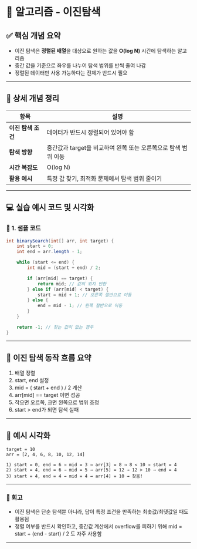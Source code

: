#  🧠 알고리즘  - 이진탐색

## ✅ 핵심 개념 요약

- 이진 탐색은 **정렬된 배열**을 대상으로 원하는 값을 **O(log N)** 시간에 탐색하는 알고리즘
- 중간 값을 기준으로 좌우를 나누어 탐색 범위를 반씩 줄여 나감
- 정렬된 데이터만 사용 가능하다는 전제가 반드시 필요

---

## 🔎 상세 개념 정리

| 항목 | 설명 |
|------|------|
| **이진 탐색 조건** | 데이터가 반드시 정렬되어 있어야 함 |
| **탐색 방향** | 중간값과 target을 비교하여 왼쪽 또는 오른쪽으로 탐색 범위 이동 |
| **시간 복잡도** | O(log N) |
| **활용 예시** | 특정 값 찾기, 최적화 문제에서 탐색 범위 줄이기 |

---

## 💻 실습 예시 코드 및 시각화

### 📌 1.  샘플 코드

```java
int binarySearch(int[] arr, int target) {
    int start = 0;
    int end = arr.length - 1;

    while (start <= end) {
        int mid = (start + end) / 2;

        if (arr[mid] == target) {
            return mid; // 값의 위치 반환
        } else if (arr[mid] < target) {
            start = mid + 1; // 오른쪽 절반으로 이동
        } else {
            end = mid - 1; // 왼쪽 절반으로 이동
        }
    }

    return -1; // 찾는 값이 없는 경우
}
```

---
## 🧠 이진 탐색 동작 흐름 요약

1. 배열 정렬
2. start, end 설정
3. mid = ( start + end ) / 2 계산
4. arr[mid] == target 이면 성공
5. 작으면 오르쪽, 크면 왼쪽으로 범위 조정
6.  start > end가 되면 탐색 실패 

---

## 🧪 예시 시각화

```text
target = 10
arr = [2, 4, 6, 8, 10, 12, 14]

1) start = 0, end = 6 → mid = 3 → arr[3] = 8 → 8 < 10 → start = 4
2) start = 4, end = 6 → mid = 5 → arr[5] = 12 → 12 > 10 → end = 4
3) start = 4, end = 4 → mid = 4 → arr[4] = 10 → 찾음!
```

---

### 🔁 회고
- 이진 탐색은 단순 탐색뿐 아니라, 답이 특정 조건을 만족하는 최솟값/최댓값일 때도 활용됨
- 정렬 여부를 반드시 확인하고, 중간값 계산에서 overflow를 피하기 위해 mid = start + (end - start) / 2 도 자주 사용함

---
